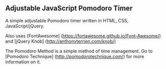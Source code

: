 ## Adjustable JavaScript Pomodoro Timer
A simple adjustable Pomodoro timer written in HTML, CSS, JavaScript/jQuery.

Also uses [FontAwesome] (https://fortawesome.github.io/Font-Awesome/)
and [jQuery Knob] (http://anthonyterrien.com/knob/)

The Pomodoro Method is a simple method of time management. Go to [Pomodoro Technique] (http://pomodorotechnique.com/)
for more information on it.
